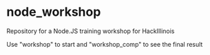 node_workshop
=============

Repository for a Node.JS training workshop for HackIllinois

Use "workshop" to start and "workshop_comp" to see the final result


